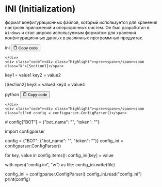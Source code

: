 <h1 id="INI(Initialization)">INI (Initialization)</h1>
<p>формат конфигурационных файлов, который используется 
для хранения настроек приложений и операционных систем. 
Он был разработан в <code>Windows</code> и стал широко используемым 
форматом для хранения конфигурационных данных в различных программных продуктах.</p>
<div class="code-element">
    <div class="lang-line">
        <text>ini</text>
        <button class="copy-button"
        onclick="copyCode(this)">
    <svg stroke="currentColor"
         fill="none"
         stroke-width="2"
         viewBox="0 0 24 24"
         stroke-linecap="round"
         stroke-linejoin="round"
         class="h-4 w-4"
         height="1em"
         width="1em"
         xmlns="http://www.w3.org/2000/svg">
        <path d="M16 4h2a2 2 0 0 1 2 2v14a2 2 0 0 1-2 2H6a2 2 0 0 1-2-2V6a2 2 0 0 1 2-2h2"></path>
        <rect x="8" y="2" width="8" height="4" rx="1" ry="1"></rect>
    </svg>
    <text>Copy code</text>
</button>

    </div>
    <div class="code"><div class="highlight"><pre><span></span><span class="k">[Section1]</span>
<span class="na">key1</span><span class="w"> </span><span class="o">=</span><span class="w"> </span><span class="s">value1</span>
<span class="na">key2</span><span class="w"> </span><span class="o">=</span><span class="w"> </span><span class="s">value2</span>

<span class="k">[Section2]</span>
<span class="na">key3</span><span class="w"> </span><span class="o">=</span><span class="w"> </span><span class="s">value3</span>
<span class="na">key4</span><span class="w"> </span><span class="o">=</span><span class="w"> </span><span class="s">value4</span>
</pre></div></div>
</div>

<div class="code-element">
    <div class="lang-line">
        <text>python</text>
        <button class="copy-button"
        onclick="copyCode(this)">
    <svg stroke="currentColor"
         fill="none"
         stroke-width="2"
         viewBox="0 0 24 24"
         stroke-linecap="round"
         stroke-linejoin="round"
         class="h-4 w-4"
         height="1em"
         width="1em"
         xmlns="http://www.w3.org/2000/svg">
        <path d="M16 4h2a2 2 0 0 1 2 2v14a2 2 0 0 1-2 2H6a2 2 0 0 1-2-2V6a2 2 0 0 1 2-2h2"></path>
        <rect x="8" y="2" width="8" height="4" rx="1" ry="1"></rect>
    </svg>
    <text>Copy code</text>
</button>

    </div>
    <div class="code"><div class="highlight"><pre><span></span><span class="c1"># config = configparser.ConfigParser()</span>
<span class="c1"># config[&quot;BOT&quot;] = {&quot;bot_name&quot;: &quot;&quot;, &quot;token&quot;: &quot;&quot;}</span>

<span class="kn">import</span> <span class="nn">configparser</span>


<span class="n">config</span> <span class="o">=</span> <span class="p">{</span><span class="s2">&quot;BOT&quot;</span><span class="p">:</span> <span class="p">{</span><span class="s2">&quot;bot_name&quot;</span><span class="p">:</span> <span class="s2">&quot;&quot;</span><span class="p">,</span> <span class="s2">&quot;token&quot;</span><span class="p">:</span> <span class="s2">&quot;&quot;</span><span class="p">}}</span>
<span class="n">config_ini</span> <span class="o">=</span> <span class="n">configparser</span><span class="o">.</span><span class="n">ConfigParser</span><span class="p">()</span>

<span class="k">for</span> <span class="n">key</span><span class="p">,</span> <span class="n">value</span> <span class="ow">in</span> <span class="n">config</span><span class="o">.</span><span class="n">items</span><span class="p">():</span>
    <span class="n">config_ini</span><span class="p">[</span><span class="n">key</span><span class="p">]</span> <span class="o">=</span> <span class="n">value</span>

<span class="k">with</span> <span class="nb">open</span><span class="p">(</span><span class="s2">&quot;config.ini&quot;</span><span class="p">,</span> <span class="s2">&quot;w&quot;</span><span class="p">)</span> <span class="k">as</span> <span class="n">file</span><span class="p">:</span>
    <span class="n">config_ini</span><span class="o">.</span><span class="n">write</span><span class="p">(</span><span class="n">file</span><span class="p">)</span>

<span class="n">config_ini</span> <span class="o">=</span> <span class="n">configparser</span><span class="o">.</span><span class="n">ConfigParser</span><span class="p">()</span>
<span class="n">config_ini</span><span class="o">.</span><span class="n">read</span><span class="p">(</span><span class="s2">&quot;config.ini&quot;</span><span class="p">)</span>
<span class="nb">print</span><span class="p">(</span><span class="n">config</span><span class="p">)</span>
</pre></div></div>
</div>